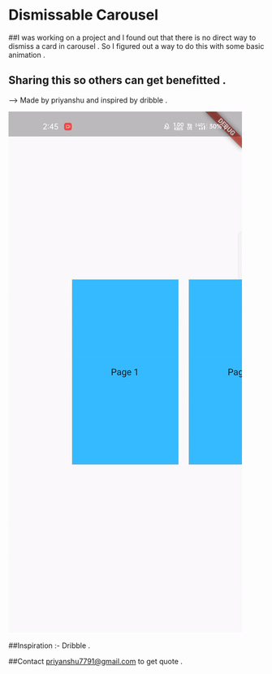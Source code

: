 # Dismissable Carousel

##I was working on a project and I found out that there is no direct way to dismiss a card in carousel . So I figured out a way to do this with some basic animation .

## Sharing this so others can get benefitted . 

--> Made by priyanshu and inspired by dribble . 



![Like this](assets/recording.gif)



##Inspiration :- Dribble .

##Contact priyanshu7791@gmail.com to get quote . 